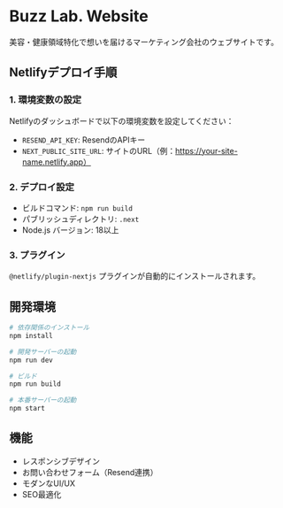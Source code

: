 # Buzz Lab. Website

美容・健康領域特化で想いを届けるマーケティング会社のウェブサイトです。

## Netlifyデプロイ手順

### 1. 環境変数の設定
Netlifyのダッシュボードで以下の環境変数を設定してください：

- `RESEND_API_KEY`: ResendのAPIキー
- `NEXT_PUBLIC_SITE_URL`: サイトのURL（例：https://your-site-name.netlify.app）

### 2. デプロイ設定
- ビルドコマンド: `npm run build`
- パブリッシュディレクトリ: `.next`
- Node.js バージョン: 18以上

### 3. プラグイン
`@netlify/plugin-nextjs` プラグインが自動的にインストールされます。

## 開発環境

```bash
# 依存関係のインストール
npm install

# 開発サーバーの起動
npm run dev

# ビルド
npm run build

# 本番サーバーの起動
npm start
```

## 機能

- レスポンシブデザイン
- お問い合わせフォーム（Resend連携）
- モダンなUI/UX
- SEO最適化
